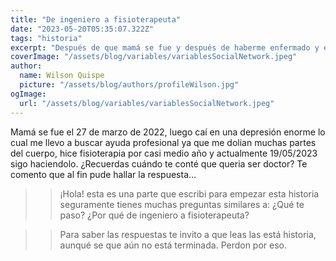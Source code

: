 ```yaml
---
title: "De ingeniero a fisioterapeuta"
date: "2023-05-20T05:35:07.322Z"
tags: "historia"
excerpt: "Después de que mamá se fue y después de haberme enfermado y enamorado me aferre a la palabra de Dios. Ahora mismo se que debo cumplir una misión acá, y se que alla ya tengo mi habitación junto a mamá y los amigos que conoci. Seguramente por podré conocer a mis amigos de slowly y hablaremos de todo."
coverImage: "/assets/blog/variables/variablesSocialNetwork.jpeg"
author:
  name: Wilson Quispe
  picture: "/assets/blog/authors/profileWilson.jpg"
ogImage:
  url: "/assets/blog/variables/variablesSocialNetwork.jpeg"
---
```


Mamá se fue el 27 de marzo de 2022, luego caí en una depresión enorme lo cual me llevo a buscar ayuda profesional ya que me dolian muchas partes del cuerpo, hice fisioterapia por casi medio año y actualmente 19/05/2023 sigo haciendolo. ¿Recuerdas cuándo te conté que queria ser doctor? Te comento que al fin pude hallar la respuesta...

> > ¡Hola! esta es una parte que escribi para empezar esta historia seguramente tienes muchas preguntas similares a: ¿Qué te paso? ¿Por qué de ingeniero a fisioterapeuta?

> > Para saber las respuestas te invito a que leas las está historia, aunqué se que aún no está terminada. Perdon por eso.
